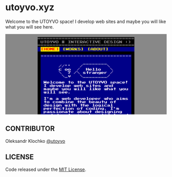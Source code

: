 # utoyvo.xyz

Welcome to the UTOYVO space! I develop web sites and maybe you will like what you will see here.

![utoyvo](screenshot.png)

## CONTRIBUTOR

Oleksandr Klochko [@utoyvo](https://github.com/utoyvo)

## LICENSE

Code released under the [MIT License](LICENSE).
